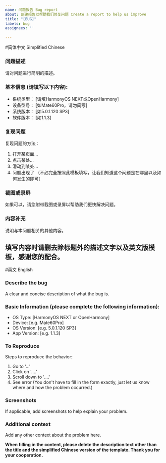 ```yaml
---
name: 问题报告 Bug report
about: 创建报告以帮助我们修复问题 Create a report to help us improve
title: "[BUG]"
labels: bug
assignees: ''

---
```


#简体中文 Simplified Chinese

### 问题描述
请对问题进行简明的描述。

### 基本信息 (请填写以下内容):
- 系统类型： [请填HarmonyOS NEXT或OpenHarmony]
 - 设备型号： [如Mate60Pro，请勿简写]
 - 系统版本： [如5.0.1.120 SP3]
 - 软件版本： [如1.1.3]

### 复现问题
复现问题的方法：
1. 打开某页面...
2. 点击某处...
3. 滑动到某处...
4. 问题出现了
（不必完全按照此模板填写，让我们知道这个问题是在哪里以及如何发生的即可）

### 截图或录屏
如果可以，请您附带截图或录屏以帮助我们更快解决问题。

### 内容补充
说明与本问题相关的其他内容。

**填写内容时请删去除标题外的描述文字以及英文版模板，感谢您的配合。**
---

#英文 English

### Describe the bug
A clear and concise description of what the bug is.

### Basic Information (please complete the following information):
- OS Type: [HarmonyOS NEXT or OpenHarmony]
 - Device: [e.g. Mate60Pro]
 - OS Version: [e.g. 5.0.1.120 SP3]
 - App Version: [e.g. 1.1.3]

### To Reproduce
Steps to reproduce the behavior:
1. Go to '...'
2. Click on '....'
3. Scroll down to '....'
4. See error
(You don't have to fill in the form exactly, just let us know where and how the problem occurred.)

###  Screenshots
If applicable, add screenshots to help explain your problem.

### Additional context
Add any other context about the problem here.

**When filling in the content, please delete the description text other than the title and the simplified Chinese version of the template. Thank you for your cooperation.**
